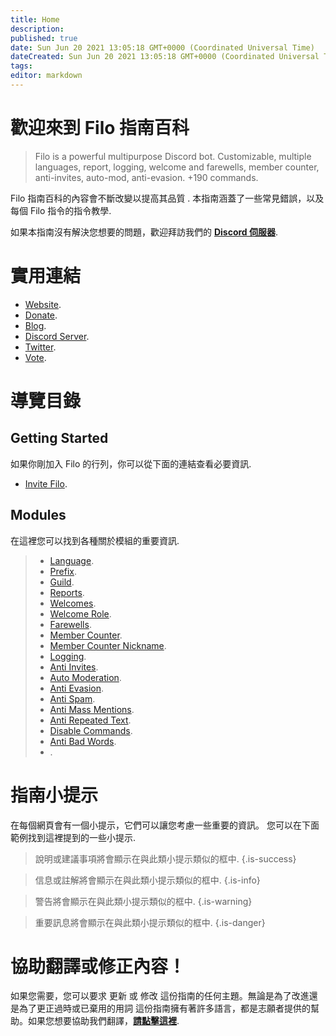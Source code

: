 ```yaml
---
title: Home
description:
published: true
date: Sun Jun 20 2021 13:05:18 GMT+0000 (Coordinated Universal Time)
dateCreated: Sun Jun 20 2021 13:05:18 GMT+0000 (Coordinated Universal Time)
tags:
editor: markdown
---
```


# 歡迎來到 Filo 指南百科

> Filo is a powerful multipurpose Discord bot. Customizable, multiple languages, report, logging, welcome and farewells, member counter, anti-invites, auto-mod, anti-evasion. +190 commands.

 Filo 指南百科的內容會不斷改變以提高其品質 . 本指南涵蓋了一些常見錯誤，以及每個 Filo 指令的指令教學.

如果本指南沒有解決您想要的問題，歡迎拜訪我們的 **[Discord 伺服器](https://filobot.xyz/discord)**.

# 實用連結
- [Website](https://filobot.xyz).
- [Donate](https://filobot.xyz/donate).
- [Blog](https://blog.filobot.xyz).
- [Discord Server](https://filobot.xyz/discord).
- [Twitter](https://twitter.com/FiloDiscord).
- [Vote](https://filobot.xyz/vote).

# 導覽目錄

## Getting Started

如果你剛加入 Filo 的行列，你可以從下面的連結查看必要資訊.
- [Invite Filo](https://wiki.filobot.xyz/zh-tw/getting-started/invite).

## Modules

在這裡您可以找到各種關於模組的重要資訊.
> - [Language](https://wiki.filobot.xyz/zh-tw/modules/language).
> - [Prefix](https://wiki.filobot.xyz/zh-tw/modules/prefix).
> - [Guild](https://wiki.filobot.xyz/zh-tw/modules/guild).
> - [Reports](https://wiki.filobot.xyz/zh-tw/modules/reports).
> - [Welcomes](https://wiki.filobot.xyz/zh-tw/modules/welcomes).
> - [Welcome Role](https://wiki.filobot.xyz/zh-tw/modules/welcomes/role).
> - [Farewells](https://wiki.filobot.xyz/zh-tw/modules/farewells).
> - [Member Counter](https://wiki.filobot.xyz/zh-tw/modules/member-counter).
> - [Member Counter Nickname](https://wiki.filobot.xyz/zh-tw/modules/member-counter).
> - [Logging](https://wiki.filobot.xyz/zh-tw/modules/logging).
> - [Anti Invites](https://wiki.filobot.xyz/zh-tw/modules/anti-invites).
> - [Auto Moderation](https://wiki.filobot.xyz/zh-tw/modules/auto-moderation).
> - [Anti Evasion](https://wiki.filobot.xyz/zh-tw/modules/anti-evasion).
> - [Anti Spam](https://wiki.filobot.xyz/zh-tw/modules/anti-spam).
> - [Anti Mass Mentions](https://wiki.filobot.xyz/zh-tw/modules/anti-mass-mentions).
> - [Anti Repeated Text](https://wiki.filobot.xyz/zh-tw/modules/anti-repeated-text).
> - [Disable Commands](https://wiki.filobot.xyz/zh-tw/modules/commands/disable).
> - [Anti Bad Words](https://wiki.filobot.xyz/zh-tw/modules/anti-bad-words).
> - [](https://wiki.filobot.xyz/zh-tw/modules/anti-external-links).

# 指南小提示

在每個網頁會有一個小提示，它們可以讓您考慮一些重要的資訊。 您可以在下面範例找到這裡提到的一些小提示.

> 說明或建議事項將會顯示在與此類小提示類似的框中.
{.is-success}

> 信息或註解將會顯示在與此類小提示類似的框中.
{.is-info}

> 警告將會顯示在與此類小提示類似的框中.
{.is-warning}

> 重要訊息將會顯示在與此類小提示類似的框中.
{.is-danger}

# 協助翻譯或修正內容！
如果您需要，您可以要求 更新 或 修改 這份指南的任何主題。無論是為了改進還是為了更正過時或已棄用的用詞
這份指南擁有著許多語言，都是志願者提供的幫助。如果您想要協助我們翻譯，**[請點擊這裡](https://github.com/filobot/translate)**.
